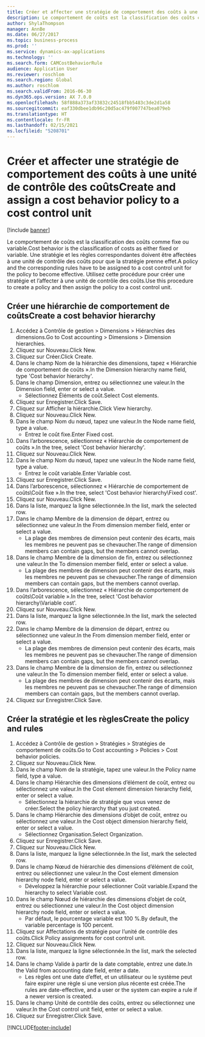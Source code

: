 ```yaml
---
title: Créer et affecter une stratégie de comportement des coûts à une unité de contrôle des coûts
description: Le comportement de coûts est la classification des coûts comme fixe ou variable.
author: ShylaThompson
manager: AnnBe
ms.date: 06/27/2017
ms.topic: business-process
ms.prod: ''
ms.service: dynamics-ax-applications
ms.technology: ''
ms.search.form: CAMCostBehaviorRule
audience: Application User
ms.reviewer: roschlom
ms.search.region: Global
ms.author: roschlom
ms.search.validFrom: 2016-06-30
ms.dyn365.ops.version: AX 7.0.0
ms.openlocfilehash: 58f888a373af33832c24518fbb5483c3de2d1a58
ms.sourcegitcommit: eaf330dbee1db96c20d5ac479f007747bea079eb
ms.translationtype: HT
ms.contentlocale: fr-FR
ms.lasthandoff: 02/15/2021
ms.locfileid: "5208701"
---
```

# <a name="create-and-assign-a-cost-behavior-policy-to-a-cost-control-unit"></a><span data-ttu-id="9b03a-103">Créer et affecter une stratégie de comportement des coûts à une unité de contrôle des coûts</span><span class="sxs-lookup"><span data-stu-id="9b03a-103">Create and assign a cost behavior policy to a cost control unit</span></span>

[!include [banner](../../includes/banner.md)]

<span data-ttu-id="9b03a-104">Le comportement de coûts est la classification des coûts comme fixe ou variable.</span><span class="sxs-lookup"><span data-stu-id="9b03a-104">Cost behavior is the classification of costs as either fixed or variable.</span></span> <span data-ttu-id="9b03a-105">Une stratégie et les règles correspondantes doivent être affectées à une unité de contrôle des coûts pour que la stratégie prenne effet.</span><span class="sxs-lookup"><span data-stu-id="9b03a-105">A policy and the corresponding rules have to be assigned to a cost control unit for the policy to become effective.</span></span> <span data-ttu-id="9b03a-106">Utilisez cette procédure pour créer une stratégie et l’affecter à une unité de contrôle des coûts.</span><span class="sxs-lookup"><span data-stu-id="9b03a-106">Use this procedure to create a policy and then assign the policy to a cost control unit.</span></span>


## <a name="create-a-cost-behavior-hierarchy"></a><span data-ttu-id="9b03a-107">Créer une hiérarchie de comportement de coûts</span><span class="sxs-lookup"><span data-stu-id="9b03a-107">Create a cost behavior hierarchy</span></span>
1. <span data-ttu-id="9b03a-108">Accédez à Contrôle de gestion > Dimensions > Hiérarchies des dimensions.</span><span class="sxs-lookup"><span data-stu-id="9b03a-108">Go to Cost accounting > Dimensions > Dimension hierarchies.</span></span>
2. <span data-ttu-id="9b03a-109">Cliquez sur Nouveau.</span><span class="sxs-lookup"><span data-stu-id="9b03a-109">Click New.</span></span>
3. <span data-ttu-id="9b03a-110">Cliquez sur Créer.</span><span class="sxs-lookup"><span data-stu-id="9b03a-110">Click Create.</span></span>
4. <span data-ttu-id="9b03a-111">Dans le champ Nom de la hiérarchie des dimensions, tapez « Hiérarchie de comportement de coûts ».</span><span class="sxs-lookup"><span data-stu-id="9b03a-111">In the Dimension hierarchy name field, type 'Cost behavior hierarchy'.</span></span>
5. <span data-ttu-id="9b03a-112">Dans le champ Dimension, entrez ou sélectionnez une valeur.</span><span class="sxs-lookup"><span data-stu-id="9b03a-112">In the Dimension field, enter or select a value.</span></span>
    * <span data-ttu-id="9b03a-113">Sélectionnez Éléments de coût.</span><span class="sxs-lookup"><span data-stu-id="9b03a-113">Select Cost elements.</span></span>  
6. <span data-ttu-id="9b03a-114">Cliquez sur Enregistrer.</span><span class="sxs-lookup"><span data-stu-id="9b03a-114">Click Save.</span></span>
7. <span data-ttu-id="9b03a-115">Cliquez sur Afficher la hiérarchie.</span><span class="sxs-lookup"><span data-stu-id="9b03a-115">Click View hierarchy.</span></span>
8. <span data-ttu-id="9b03a-116">Cliquez sur Nouveau.</span><span class="sxs-lookup"><span data-stu-id="9b03a-116">Click New.</span></span>
9. <span data-ttu-id="9b03a-117">Dans le champ Nom du nœud, tapez une valeur.</span><span class="sxs-lookup"><span data-stu-id="9b03a-117">In the Node name field, type a value.</span></span>
    * <span data-ttu-id="9b03a-118">Entrez le coût fixe.</span><span class="sxs-lookup"><span data-stu-id="9b03a-118">Enter Fixed cost.</span></span>  
10. <span data-ttu-id="9b03a-119">Dans l’arborescence, sélectionnez « Hiérarchie de comportement de coûts ».</span><span class="sxs-lookup"><span data-stu-id="9b03a-119">In the tree, select 'Cost behavior hierarchy'.</span></span>
11. <span data-ttu-id="9b03a-120">Cliquez sur Nouveau.</span><span class="sxs-lookup"><span data-stu-id="9b03a-120">Click New.</span></span>
12. <span data-ttu-id="9b03a-121">Dans le champ Nom du nœud, tapez une valeur.</span><span class="sxs-lookup"><span data-stu-id="9b03a-121">In the Node name field, type a value.</span></span>
    * <span data-ttu-id="9b03a-122">Entrez le coût variable.</span><span class="sxs-lookup"><span data-stu-id="9b03a-122">Enter Variable cost.</span></span>  
13. <span data-ttu-id="9b03a-123">Cliquez sur Enregistrer.</span><span class="sxs-lookup"><span data-stu-id="9b03a-123">Click Save.</span></span>
14. <span data-ttu-id="9b03a-124">Dans l’arborescence, sélectionnez « Hiérarchie de comportement de coûts\Coût fixe ».</span><span class="sxs-lookup"><span data-stu-id="9b03a-124">In the tree, select 'Cost behavior hierarchy\Fixed cost'.</span></span>
15. <span data-ttu-id="9b03a-125">Cliquez sur Nouveau.</span><span class="sxs-lookup"><span data-stu-id="9b03a-125">Click New.</span></span>
16. <span data-ttu-id="9b03a-126">Dans la liste, marquez la ligne sélectionnée.</span><span class="sxs-lookup"><span data-stu-id="9b03a-126">In the list, mark the selected row.</span></span>
17. <span data-ttu-id="9b03a-127">Dans le champ Membre de la dimension de départ, entrez ou sélectionnez une valeur.</span><span class="sxs-lookup"><span data-stu-id="9b03a-127">In the From dimension member field, enter or select a value.</span></span>
    * <span data-ttu-id="9b03a-128">La plage des membres de dimension peut contenir des écarts, mais les membres ne peuvent pas se chevaucher.</span><span class="sxs-lookup"><span data-stu-id="9b03a-128">The range of dimension members can contain gaps, but the members cannot overlap.</span></span>  
18. <span data-ttu-id="9b03a-129">Dans le champ Membre de la dimension de fin, entrez ou sélectionnez une valeur.</span><span class="sxs-lookup"><span data-stu-id="9b03a-129">In the To dimension member field, enter or select a value.</span></span>
    * <span data-ttu-id="9b03a-130">La plage des membres de dimension peut contenir des écarts, mais les membres ne peuvent pas se chevaucher.</span><span class="sxs-lookup"><span data-stu-id="9b03a-130">The range of dimension members can contain gaps, but the members cannot overlap.</span></span>  
19. <span data-ttu-id="9b03a-131">Dans l’arborescence, sélectionnez « Hiérarchie de comportement de coûts\Coût variable ».</span><span class="sxs-lookup"><span data-stu-id="9b03a-131">In the tree, select 'Cost behavior hierarchy\Variable cost'.</span></span>
20. <span data-ttu-id="9b03a-132">Cliquez sur Nouveau.</span><span class="sxs-lookup"><span data-stu-id="9b03a-132">Click New.</span></span>
21. <span data-ttu-id="9b03a-133">Dans la liste, marquez la ligne sélectionnée.</span><span class="sxs-lookup"><span data-stu-id="9b03a-133">In the list, mark the selected row.</span></span>
22. <span data-ttu-id="9b03a-134">Dans le champ Membre de la dimension de départ, entrez ou sélectionnez une valeur.</span><span class="sxs-lookup"><span data-stu-id="9b03a-134">In the From dimension member field, enter or select a value.</span></span>
    * <span data-ttu-id="9b03a-135">La plage des membres de dimension peut contenir des écarts, mais les membres ne peuvent pas se chevaucher.</span><span class="sxs-lookup"><span data-stu-id="9b03a-135">The range of dimension members can contain gaps, but the members cannot overlap.</span></span>  
23. <span data-ttu-id="9b03a-136">Dans le champ Membre de la dimension de fin, entrez ou sélectionnez une valeur.</span><span class="sxs-lookup"><span data-stu-id="9b03a-136">In the To dimension member field, enter or select a value.</span></span>
    * <span data-ttu-id="9b03a-137">La plage des membres de dimension peut contenir des écarts, mais les membres ne peuvent pas se chevaucher.</span><span class="sxs-lookup"><span data-stu-id="9b03a-137">The range of dimension members can contain gaps, but the members cannot overlap.</span></span>  
24. <span data-ttu-id="9b03a-138">Cliquez sur Enregistrer.</span><span class="sxs-lookup"><span data-stu-id="9b03a-138">Click Save.</span></span>

## <a name="create-the-policy-and-rules"></a><span data-ttu-id="9b03a-139">Créer la stratégie et les règles</span><span class="sxs-lookup"><span data-stu-id="9b03a-139">Create the policy and rules</span></span>
1. <span data-ttu-id="9b03a-140">Accédez à Contrôle de gestion > Stratégies > Stratégies de comportement de coûts.</span><span class="sxs-lookup"><span data-stu-id="9b03a-140">Go to Cost accounting > Policies > Cost behavior policies.</span></span>
2. <span data-ttu-id="9b03a-141">Cliquez sur Nouveau.</span><span class="sxs-lookup"><span data-stu-id="9b03a-141">Click New.</span></span>
3. <span data-ttu-id="9b03a-142">Dans le champ Nom de la stratégie, tapez une valeur.</span><span class="sxs-lookup"><span data-stu-id="9b03a-142">In the Policy name field, type a value.</span></span>
4. <span data-ttu-id="9b03a-143">Dans le champ Hiérarchie des dimensions d’élément de coût, entrez ou sélectionnez une valeur.</span><span class="sxs-lookup"><span data-stu-id="9b03a-143">In the Cost element dimension hierarchy field, enter or select a value.</span></span>
    * <span data-ttu-id="9b03a-144">Sélectionnez la hiérarchie de stratégie que vous venez de créer.</span><span class="sxs-lookup"><span data-stu-id="9b03a-144">Select the policy hierarchy that you just created.</span></span>  
5. <span data-ttu-id="9b03a-145">Dans le champ Hiérarchie des dimensions d’objet de coût, entrez ou sélectionnez une valeur.</span><span class="sxs-lookup"><span data-stu-id="9b03a-145">In the Cost object dimension hierarchy field, enter or select a value.</span></span>
    * <span data-ttu-id="9b03a-146">Sélectionnez Organisation.</span><span class="sxs-lookup"><span data-stu-id="9b03a-146">Select Organization.</span></span>  
6. <span data-ttu-id="9b03a-147">Cliquez sur Enregistrer.</span><span class="sxs-lookup"><span data-stu-id="9b03a-147">Click Save.</span></span>
7. <span data-ttu-id="9b03a-148">Cliquez sur Nouveau.</span><span class="sxs-lookup"><span data-stu-id="9b03a-148">Click New.</span></span>
8. <span data-ttu-id="9b03a-149">Dans la liste, marquez la ligne sélectionnée.</span><span class="sxs-lookup"><span data-stu-id="9b03a-149">In the list, mark the selected row.</span></span>
9. <span data-ttu-id="9b03a-150">Dans le champ Nœud de hiérarchie des dimensions d’élément de coût, entrez ou sélectionnez une valeur.</span><span class="sxs-lookup"><span data-stu-id="9b03a-150">In the Cost element dimension hierarchy node field, enter or select a value.</span></span>
    * <span data-ttu-id="9b03a-151">Développez la hiérarchie pour sélectionner Coût variable.</span><span class="sxs-lookup"><span data-stu-id="9b03a-151">Expand the hierarchy to select Variable cost.</span></span>  
10. <span data-ttu-id="9b03a-152">Dans le champ Nœud de hiérarchie des dimensions d’objet de coût, entrez ou sélectionnez une valeur.</span><span class="sxs-lookup"><span data-stu-id="9b03a-152">In the Cost object dimension hierarchy node field, enter or select a value.</span></span>
    * <span data-ttu-id="9b03a-153">Par défaut, le pourcentage variable est 100 %.</span><span class="sxs-lookup"><span data-stu-id="9b03a-153">By default, the variable percentage is 100 percent.</span></span>  
11. <span data-ttu-id="9b03a-154">Cliquez sur Affectations de stratégie pour l’unité de contrôle des coûts.</span><span class="sxs-lookup"><span data-stu-id="9b03a-154">Click Policy assignments for cost control unit.</span></span>
12. <span data-ttu-id="9b03a-155">Cliquez sur Nouveau.</span><span class="sxs-lookup"><span data-stu-id="9b03a-155">Click New.</span></span>
13. <span data-ttu-id="9b03a-156">Dans la liste, marquez la ligne sélectionnée.</span><span class="sxs-lookup"><span data-stu-id="9b03a-156">In the list, mark the selected row.</span></span>
14. <span data-ttu-id="9b03a-157">Dans le champ Valide à partir de la date comptable, entrez une date.</span><span class="sxs-lookup"><span data-stu-id="9b03a-157">In the Valid from accounting date field, enter a date.</span></span>
    * <span data-ttu-id="9b03a-158">Les règles ont une date d’effet, et un utilisateur ou le système peut faire expirer une règle si une version plus récente est créée.</span><span class="sxs-lookup"><span data-stu-id="9b03a-158">The rules are date-effective, and a user or the system can expire a rule if a newer version is created.</span></span>  
15. <span data-ttu-id="9b03a-159">Dans le champ Unité de contrôle des coûts, entrez ou sélectionnez une valeur.</span><span class="sxs-lookup"><span data-stu-id="9b03a-159">In the Cost control unit field, enter or select a value.</span></span>
16. <span data-ttu-id="9b03a-160">Cliquez sur Enregistrer.</span><span class="sxs-lookup"><span data-stu-id="9b03a-160">Click Save.</span></span>



[!INCLUDE[footer-include](../../../includes/footer-banner.md)]
